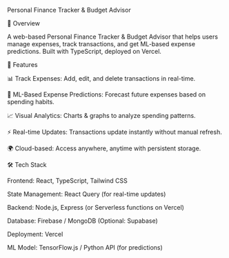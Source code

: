 Personal Finance Tracker & Budget Advisor

🚀 Overview

A web-based Personal Finance Tracker & Budget Advisor that helps users manage expenses, track transactions, and get ML-based expense predictions. Built with TypeScript, deployed on Vercel.

🎯 Features

📊 Track Expenses: Add, edit, and delete transactions in real-time.

🔮 ML-Based Expense Predictions: Forecast future expenses based on spending habits.

📈 Visual Analytics: Charts & graphs to analyze spending patterns.

⚡ Real-time Updates: Transactions update instantly without manual refresh.

🌍 Cloud-based: Access anywhere, anytime with persistent storage.

🛠 Tech Stack

Frontend: React, TypeScript, Tailwind CSS

State Management: React Query (for real-time updates)

Backend: Node.js, Express (or Serverless functions on Vercel)

Database: Firebase / MongoDB (Optional: Supabase)

Deployment: Vercel

ML Model: TensorFlow.js / Python API (for predictions)
